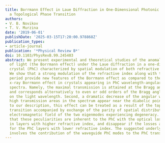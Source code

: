 ```yaml
---
title: Borrmann Effect in Laue Diffraction in One-Dimensional Photonic Crystals under
  a Topological Phase Transition
authors:
- V. B. Novikov
- T. V. Murzina
date: '2019-06-01'
publishDate: '2025-03-15T17:20:00.978868Z'
publication_types:
- article-journal
publication: '*Physical Review B*'
doi: 10.1103/PhysRevB.99.245403
abstract: We present experimental and theoretical studies of the anomalous high transmission
  of light (the Borrmann effect) under the Laue diffraction in a one-dimensional photonic
  crystal (PhC) characterized by spatial modulation of both refractive index and absorption.
  We show that a strong modulation of the refractive index along with the large PhC
  period provide new features of the Borrmann effect as compared to the well-known
  x-ray Borrmann effect in crystals appearing in PhC wavelength-angular transmission
  spectra. Namely, the maximal transmission is attained at the Bragg angles of incidence
  and corresponds alternatively to even or odd orders of the Bragg angles depending
  on the light wavelength. Second, a dramatic decrease of the angular width of the
  high transmission areas in the spectrum appear near the diabolic points. According
  to our description, this effect can be treated as a result of the topological phase
  transition accompanied by exchange of the parity of spatial distribution of the
  electromagnetic field of the two eigenmodes experiencing degeneracy. We demonstrate
  that these peculiarities are inherent to the PhC with the optical losses located
  in layers with higher refractive index, and disappear if the losses are specific
  for the PhC layers with lower refractive index. The suggested underlying mechanism
  involves the contribution of the waveguide PhC modes to the PhC transmission spectra.
---
```


